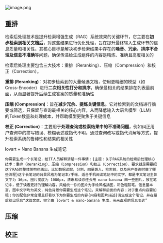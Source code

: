 ![image.png](https://fisherai-1312281807.cos.ap-guangzhou.myqcloud.com/20250907082630.png)


## 重排

检索后处理技术是提升检索增强生成（RAG）系统效果的关键环节，它主要在**初步检索到相关文档后**，对这些结果进行优化处理，旨在提升最终输入生成环节的信息质量和相关性。其核心目标是解决初步检索结果中存在的**噪音、冗余、排序不合理及信息不准确**等问题，确保传递给生成组件的内容是精炼、准确且高度相关的

检索后处理主要包含三大技术：重排（Reranking）、压缩（Compression）和校正（Correction）。


**重排 (Reranking)​**​：对初步检索到的大量候选文档，使用更精细的模型（如 Cross-Encoder）进行**二次相关性打分和排序**，确保最相关的结果排在列表最前面，从而显著提升后续生成答案的质量和准确性

​**压缩 (Compression)​**​：旨在**减少冗余、提炼关键信息**。它对检索到的文档进行摘要或筛选，只保留与查询最相关的核心内容，从而降低输入大语言模型（LLM）的Token数量和处理成本，并帮助模型更聚焦于关键信息

​**校正 (Correction)​**​：主要用于**处理查询或检索结果中的不准确问题**，例如纠正用户查询中的拼写错误、模糊表述或指代不明，通过查询改写或指代消解等方式，提升检索系统的鲁棒性和结果的相关性

lovart + Nano Banana 生成笔记

```
你需要生成一个长笔记，给IT人员解释清楚一件事情：{主题：关于RAG系统的检索后处理核心技术：重排（Reranking）、压缩（Compression）和校正（Correction），要求就是需要把这个RAG的整体架构也画出，比如数据读取，分割，向量嵌入，检索前，以及用户查询时做了哪些流程}这个长笔记的背景风格为笔记本/手帐，适合手机阅读笔记中的文字，都是中文笔记主体文字为 36px，图片宽度为 1080px，清晰易读你还会用 nano-banana 画一些图片，放在笔记中，便于读者更好的理解内容，风格统一你的图片为手绘风格插图，彩色粗铅笔，信息量丰富，图中文字均为英文，纯色背景你需要生成这个笔记，来解释后面的内容；对于重点内容要加粗；你的配色非常合理且好看以下为你要生成的内容{内容和图片描述}请生成这个笔记，并在最后给出信息“这篇文章，完全由 lovart & nano-banana 生成，带来直观的信息表达”
```

## 压缩



## 校正
